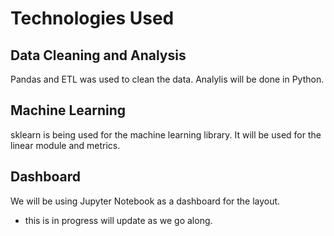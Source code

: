 # Technologies Used
## Data Cleaning and Analysis
Pandas and ETL was used to clean the data. Analylis will be done in Python.

## Machine Learning
sklearn is being used for the machine learning library. It will be used for the linear module and metrics.

## Dashboard
We will be using Jupyter Notebook as a dashboard for the layout.

* this is in progress will update as we go along.
